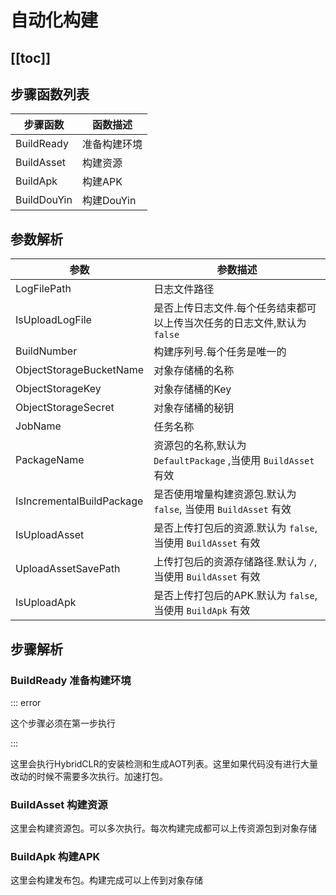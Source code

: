 # 自动化构建

[[toc]]
---

## 步骤函数列表

| 步骤函数        | 函数描述     | 
|-------------|----------|
| BuildReady  | 准备构建环境   | 
| BuildAsset  | 构建资源     |  
| BuildApk    | 构建APK    | 
| BuildDouYin | 构建DouYin | 

## 参数解析

| 参数                        | 参数描述                                             |
|---------------------------|--------------------------------------------------|
| LogFilePath               | 日志文件路径                                           |
| IsUploadLogFile           | 是否上传日志文件.每个任务结束都可以上传当次任务的日志文件,默认为 `false`        |
| BuildNumber               | 构建序列号.每个任务是唯一的                                   |
| ObjectStorageBucketName   | 对象存储桶的名称                                         |
| ObjectStorageKey          | 对象存储桶的Key                                        |
| ObjectStorageSecret       | 对象存储桶的秘钥                                         |
| JobName                   | 任务名称                                             |
| PackageName               | 资源包的名称,默认为 `DefaultPackage` ,当使用 `BuildAsset` 有效 |
| IsIncrementalBuildPackage | 是否使用增量构建资源包.默认为 `false`, 当使用 `BuildAsset` 有效     |
| IsUploadAsset             | 是否上传打包后的资源.默认为 `false`, 当使用 `BuildAsset` 有效      |
| UploadAssetSavePath       | 上传打包后的资源存储路径.默认为 `/`,当使用 `BuildAsset` 有效         |
| IsUploadApk               | 是否上传打包后的APK.默认为 `false`, 当使用 `BuildApk` 有效       |

## 步骤解析

### BuildReady 准备构建环境

::: error

这个步骤必须在第一步执行

:::

这里会执行HybridCLR的安装检测和生成AOT列表。这里如果代码没有进行大量改动的时候不需要多次执行。加速打包。

### BuildAsset 构建资源

这里会构建资源包。可以多次执行。每次构建完成都可以上传资源包到对象存储

### BuildApk 构建APK

这里会构建发布包。构建完成可以上传到对象存储

